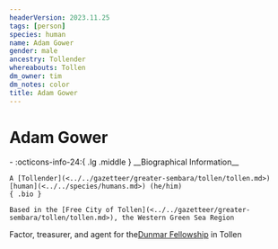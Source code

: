 ```yaml
---
headerVersion: 2023.11.25
tags: [person]
species: human
name: Adam Gower
gender: male
ancestry: Tollender
whereabouts: Tollen
dm_owner: tim
dm_notes: color
title: Adam Gower
---
```

# Adam Gower
<div class="grid cards ext-narrow-margin ext-one-column" markdown>
- :octicons-info-24:{ .lg .middle } __Biographical Information__

    A [Tollender](<../../gazetteer/greater-sembara/tollen/tollen.md>) [human](<../../species/humans.md>) (he/him)  
    { .bio }

    Based in the [Free City of Tollen](<../../gazetteer/greater-sembara/tollen/tollen.md>), the Western Green Sea Region
</div>


Factor, treasurer, and agent for the[Dunmar Fellowship](<../pcs/dunmar-fellowship/dunmar-fellowship.md>) in Tollen